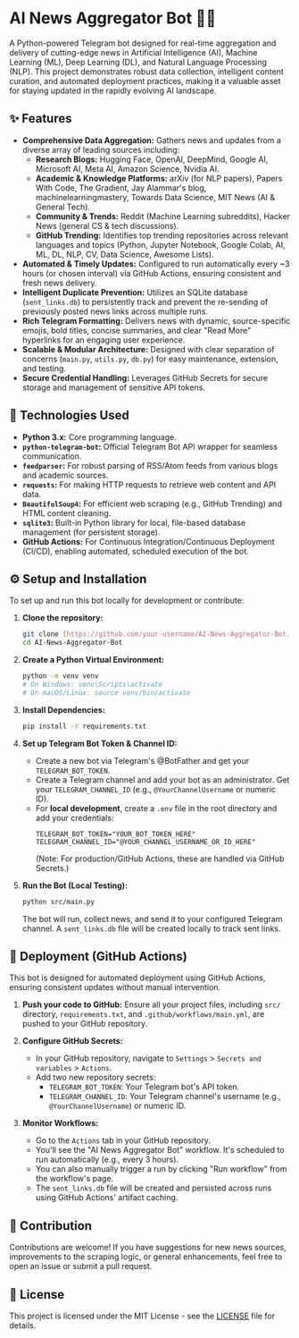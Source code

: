 # AI News Aggregator Bot 🧠🚀

A Python-powered Telegram bot designed for real-time aggregation and delivery of cutting-edge news in Artificial Intelligence (AI), Machine Learning (ML), Deep Learning (DL), and Natural Language Processing (NLP). This project demonstrates robust data collection, intelligent content curation, and automated deployment practices, making it a valuable asset for staying updated in the rapidly evolving AI landscape.

## ✨ Features

* **Comprehensive Data Aggregation:** Gathers news and updates from a diverse array of leading sources including:
    * **Research Blogs:** Hugging Face, OpenAI, DeepMind, Google AI, Microsoft AI, Meta AI, Amazon Science, Nvidia AI.
    * **Academic & Knowledge Platforms:** arXiv (for NLP papers), Papers With Code, The Gradient, Jay Alammar's blog, machinelearningmastery, Towards Data Science, MIT News (AI & General Tech).
    * **Community & Trends:** Reddit (Machine Learning subreddits), Hacker News (general CS & tech discussions).
    * **GitHub Trending:** Identifies top trending repositories across relevant languages and topics (Python, Jupyter Notebook, Google Colab, AI, ML, DL, NLP, CV, Data Science, Awesome Lists).
* **Automated & Timely Updates:** Configured to run automatically every ~3 hours (or chosen interval) via GitHub Actions, ensuring consistent and fresh news delivery.
* **Intelligent Duplicate Prevention:** Utilizes an SQLite database (`sent_links.db`) to persistently track and prevent the re-sending of previously posted news links across multiple runs.
* **Rich Telegram Formatting:** Delivers news with dynamic, source-specific emojis, bold titles, concise summaries, and clear "Read More" hyperlinks for an engaging user experience.
* **Scalable & Modular Architecture:** Designed with clear separation of concerns (`main.py`, `utils.py`, `db.py`) for easy maintenance, extension, and testing.
* **Secure Credential Handling:** Leverages GitHub Secrets for secure storage and management of sensitive API tokens.

## 🚀 Technologies Used

* **Python 3.x:** Core programming language.
* **`python-telegram-bot`:** Official Telegram Bot API wrapper for seamless communication.
* **`feedparser`:** For robust parsing of RSS/Atom feeds from various blogs and academic sources.
* **`requests`:** For making HTTP requests to retrieve web content and API data.
* **`BeautifulSoup4`:** For efficient web scraping (e.g., GitHub Trending) and HTML content cleaning.
* **`sqlite3`:** Built-in Python library for local, file-based database management (for persistent storage).
* **GitHub Actions:** For Continuous Integration/Continuous Deployment (CI/CD), enabling automated, scheduled execution of the bot.

## ⚙️ Setup and Installation

To set up and run this bot locally for development or contribute:

1.  **Clone the repository:**
    ```bash
    git clone [https://github.com/your-username/AI-News-Aggregator-Bot.git](https://github.com/your-username/AI-News-Aggregator-Bot.git)
    cd AI-News-Aggregator-Bot
    ```

2.  **Create a Python Virtual Environment:**
    ```bash
    python -m venv venv
    # On Windows: venv\Scripts\activate
    # On macOS/Linux: source venv/bin/activate
    ```

3.  **Install Dependencies:**
    ```bash
    pip install -r requirements.txt
    ```

4.  **Set up Telegram Bot Token & Channel ID:**
    * Create a new bot via Telegram's @BotFather and get your `TELEGRAM_BOT_TOKEN`.
    * Create a Telegram channel and add your bot as an administrator. Get your `TELEGRAM_CHANNEL_ID` (e.g., `@YourChannelUsername` or numeric ID).
    * For **local development**, create a `.env` file in the root directory and add your credentials:
        ```
        TELEGRAM_BOT_TOKEN="YOUR_BOT_TOKEN_HERE"
        TELEGRAM_CHANNEL_ID="@YOUR_CHANNEL_USERNAME_OR_ID_HERE"
        ```
        (Note: For production/GitHub Actions, these are handled via GitHub Secrets.)

5.  **Run the Bot (Local Testing):**
    ```bash
    python src/main.py
    ```
    The bot will run, collect news, and send it to your configured Telegram channel. A `sent_links.db` file will be created locally to track sent links.

## 🚀 Deployment (GitHub Actions)

This bot is designed for automated deployment using GitHub Actions, ensuring consistent updates without manual intervention.

1.  **Push your code to GitHub:** Ensure all your project files, including `src/` directory, `requirements.txt`, and `.github/workflows/main.yml`, are pushed to your GitHub repository.

2.  **Configure GitHub Secrets:**
    * In your GitHub repository, navigate to `Settings` > `Secrets and variables` > `Actions`.
    * Add two new repository secrets:
        * `TELEGRAM_BOT_TOKEN`: Your Telegram bot's API token.
        * `TELEGRAM_CHANNEL_ID`: Your Telegram channel's username (e.g., `@YourChannelUsername`) or numeric ID.

3.  **Monitor Workflows:**
    * Go to the `Actions` tab in your GitHub repository.
    * You'll see the "AI News Aggregator Bot" workflow. It's scheduled to run automatically (e.g., every 3 hours).
    * You can also manually trigger a run by clicking "Run workflow" from the workflow's page.
    * The `sent_links.db` file will be created and persisted across runs using GitHub Actions' artifact caching.

## 🤝 Contribution

Contributions are welcome! If you have suggestions for new news sources, improvements to the scraping logic, or general enhancements, feel free to open an issue or submit a pull request.

## 📄 License

This project is licensed under the MIT License - see the [LICENSE](LICENSE) file for details.
